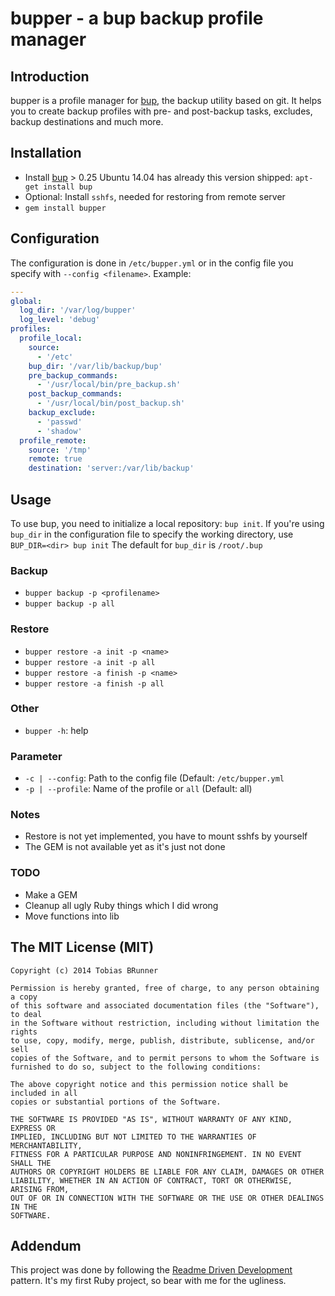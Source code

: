 # bupper - a bup backup profile manager

## Introduction

bupper is a profile manager for [bup](https://github.com/bup/bup), the backup utility based on git. It helps you to create backup profiles with pre- and post-backup tasks, excludes, backup destinations and much more.

## Installation

* Install [bup](https://github.com/bup/bup) > 0.25
  Ubuntu 14.04 has already this version shipped: `apt-get install bup`
* Optional: Install `sshfs`, needed for restoring from remote server
* `gem install bupper`

## Configuration

The configuration is done in `/etc/bupper.yml` or in the config file you specify with `--config <filename>`. Example:

``` yaml
---
global:
  log_dir: '/var/log/bupper'
  log_level: 'debug'
profiles:
  profile_local:
    source:
      - '/etc'
    bup_dir: '/var/lib/backup/bup'
    pre_backup_commands:
      - '/usr/local/bin/pre_backup.sh'
    post_backup_commands:
      - '/usr/local/bin/post_backup.sh'
    backup_exclude:
      - 'passwd'
      - 'shadow'
  profile_remote:
    source: '/tmp'
    remote: true
    destination: 'server:/var/lib/backup'
```

## Usage

To use bup, you need to initialize a local repository: `bup init`.
If you're using `bup_dir` in the configuration file to specify the working directory, use `BUP_DIR=<dir> bup init`
The default for `bup_dir` is `/root/.bup`

### Backup

* `bupper backup -p <profilename>`
* `bupper backup -p all`

### Restore

* `bupper restore -a init -p <name>`
* `bupper restore -a init -p all`
* `bupper restore -a finish -p <name>`
* `bupper restore -a finish -p all`

### Other

* `bupper -h`: help

### Parameter

* `-c | --config`: Path to the config file (Default: `/etc/bupper.yml`
* `-p | --profile`: Name of the profile or `all` (Default: all)

### Notes

* Restore is not yet implemented, you have to mount sshfs by yourself
* The GEM is not available yet as it's just not done

### TODO

* Make a GEM
* Cleanup all ugly Ruby things which I did wrong
* Move functions into lib

## The MIT License (MIT)

```
Copyright (c) 2014 Tobias BRunner

Permission is hereby granted, free of charge, to any person obtaining a copy
of this software and associated documentation files (the "Software"), to deal
in the Software without restriction, including without limitation the rights
to use, copy, modify, merge, publish, distribute, sublicense, and/or sell
copies of the Software, and to permit persons to whom the Software is
furnished to do so, subject to the following conditions:

The above copyright notice and this permission notice shall be included in all
copies or substantial portions of the Software.

THE SOFTWARE IS PROVIDED "AS IS", WITHOUT WARRANTY OF ANY KIND, EXPRESS OR
IMPLIED, INCLUDING BUT NOT LIMITED TO THE WARRANTIES OF MERCHANTABILITY,
FITNESS FOR A PARTICULAR PURPOSE AND NONINFRINGEMENT. IN NO EVENT SHALL THE
AUTHORS OR COPYRIGHT HOLDERS BE LIABLE FOR ANY CLAIM, DAMAGES OR OTHER
LIABILITY, WHETHER IN AN ACTION OF CONTRACT, TORT OR OTHERWISE, ARISING FROM,
OUT OF OR IN CONNECTION WITH THE SOFTWARE OR THE USE OR OTHER DEALINGS IN THE
SOFTWARE.
```

## Addendum

This project was done by following the [Readme Driven Development](http://tom.preston-werner.com/2010/08/23/readme-driven-development.html) pattern.
It's my first Ruby project, so bear with me for the ugliness.
